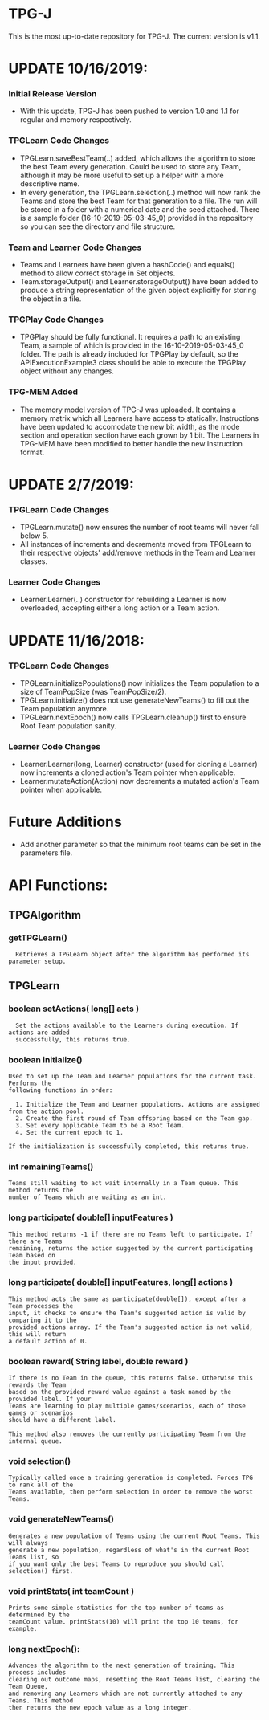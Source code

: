 # TPG-J
This is the most up-to-date repository for TPG-J. The current version is v1.1.

# UPDATE 10/16/2019:
   ### Initial Release Version
   * With this update, TPG-J has been pushed to version 1.0 and 1.1 for regular and memory respectively. 
   ### TPGLearn Code Changes
   * TPGLearn.saveBestTeam(..) added, which allows the algorithm to store the best Team every generation. Could be used to store any Team, although it may be more useful to set up a helper with a more descriptive name.
   * In every generation, the TPGLearn.selection(..) method will now rank the Teams and store the best Team for that generation to a file. The run will be stored in a folder with a numerical date and the seed attached. There is a sample folder (16-10-2019-05-03-45_0) provided in the repository so you can see the directory and file structure.
   ### Team and Learner Code Changes
   * Teams and Learners have been given a hashCode() and equals() method to allow correct storage in Set objects.
   * Team.storageOutput() and Learner.storageOutput() have been added to produce a string representation of the given object explicitly for storing the object in a file.
   ### TPGPlay Code Changes
   * TPGPlay should be fully functional. It requires a path to an existing Team, a sample of which is provided in the 16-10-2019-05-03-45_0 folder. The path is already included for TPGPlay by default, so the APIExecutionExample3 class should be able to execute the TPGPlay object without any changes.
   ### TPG-MEM Added
   * The memory model version of TPG-J was uploaded. It contains a memory matrix which all Learners have access to statically. Instructions have been updated to accomodate the new bit width, as the mode section and operation section have each grown by 1 bit. The Learners in TPG-MEM have been modified to better handle the new Instruction format. 
# UPDATE 2/7/2019: 
   ### TPGLearn Code Changes
   * TPGLearn.mutate() now ensures the number of root teams will never fall below 5.
   * All instances of increments and decrements moved from TPGLearn to their respective objects' add/remove methods in the Team and Learner classes.
   ### Learner Code Changes
   * Learner.Learner(..) constructor for rebuilding a Learner is now overloaded, accepting either a long action or a Team action.

# UPDATE 11/16/2018: 
   ### TPGLearn Code Changes
   * TPGLearn.initializePopulations() now initializes the Team population to a size of TeamPopSize (was TeamPopSize/2).
   * TPGLearn.initialize() does not use generateNewTeams() to fill out the Team population anymore.
   * TPGLearn.nextEpoch() now calls  TPGLearn.cleanup() first to ensure Root Team population sanity.
   ### Learner Code Changes
   * Learner.Learner(long, Learner) constructor (used for cloning a Learner) now increments a cloned action's Team pointer when applicable.
   * Learner.mutateAction(Action) now decrements a mutated action's Team pointer when applicable.

# Future Additions
   * Add another parameter so that the minimum root teams can be set in the parameters file.

# API Functions:

## TPGAlgorithm

   ### getTPGLearn()

      Retrieves a TPGLearn object after the algorithm has performed its parameter setup.
  
## TPGLearn
  
  ### boolean setActions( long[] acts )
      
      Set the actions available to the Learners during execution. If actions are added 
      successfully, this returns true.
    
  ### boolean initialize()
    
    Used to set up the Team and Learner populations for the current task. Performs the 
    following functions in order:
    
      1. Initialize the Team and Learner populations. Actions are assigned from the action pool. 
      2. Create the first round of Team offspring based on the Team gap.
      3. Set every applicable Team to be a Root Team.
      4. Set the current epoch to 1.
    
    If the initialization is successfully completed, this returns true.
  
  ### int remainingTeams()
    
    Teams still waiting to act wait internally in a Team queue. This method returns the 
    number of Teams which are waiting as an int.
  
  ### long participate( double[] inputFeatures )
  
    This method returns -1 if there are no Teams left to participate. If there are Teams 
    remaining, returns the action suggested by the current participating Team based on 
    the input provided. 
    
  ### long participate( double[] inputFeatures, long[] actions )
  
    This method acts the same as participate(double[]), except after a Team processes the 
    input, it checks to ensure the Team's suggested action is valid by comparing it to the 
    provided actions array. If the Team's suggested action is not valid, this will return 
    a default action of 0. 
  
  ### boolean reward( String label, double reward )
  
    If there is no Team in the queue, this returns false. Otherwise this rewards the Team 
    based on the provided reward value against a task named by the provided label. If your 
    Teams are learning to play multiple games/scenarios, each of those games or scenarios 
    should have a different label.
    
    This method also removes the currently participating Team from the internal queue. 
    
  ### void selection()
  
    Typically called once a training generation is completed. Forces TPG to rank all of the 
    Teams available, then perform selection in order to remove the worst Teams.
    
  ### void generateNewTeams()
  
    Generates a new population of Teams using the current Root Teams. This will always 
    generate a new population, regardless of what's in the current Root Teams list, so 
    if you want only the best Teams to reproduce you should call selection() first.
    
  ### void printStats( int teamCount )
  
    Prints some simple statistics for the top number of teams as determined by the 
    teamCount value. printStats(10) will print the top 10 teams, for example.
    
  ### long nextEpoch():
  
    Advances the algorithm to the next generation of training. This process includes 
    clearing out outcome maps, resetting the Root Teams list, clearing the Team Queue, 
    and removing any Learners which are not currently attached to any Teams. This method 
    then returns the new epoch value as a long integer.
